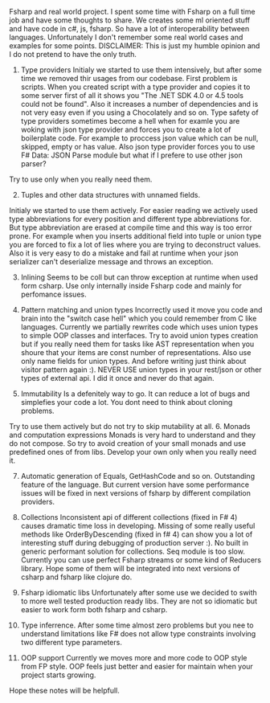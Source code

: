 Fsharp and real world project.
I spent some time with Fsharp on a full time job and have some thoughts to share. We creates some ml oriented stuff and have code in c#, js, fsharp. So have a lot of interoperability between languages. Unfortunately I don't remember some real world cases and examples for some points. 
DISCLAIMER: This is just my humble opinion and I do not pretend to have the only truth. 

1. Type providers
Initialy we started to use them intensively, but after some time we removed thir usages from our codebase. First problem is scripts. When you created script with a type provider and copies it to some server first of all it shows you "The .NET SDK 4.0 or 4.5 tools could not be found". Also it increases a number of dependencies and is not very easy even if you using a Chocolately  and so on. Type safety of type providers sometimes become a hell when for examle you are woking with json type provider and forces you to create a lot of boilerplate code. For example to proccess json value which can be null, skipped, empty or has value. Also json type provider forces you to use F# Data: JSON Parse module but what if I prefere to use other json parser?

Try to use only when you really need them.

2. Tuples and other data structures with unnamed fields.

Initialy we started to use them actively. For easier reading we actively used type abbreviations for every position and different type abbreviations for. But type abbreviation are erased at compile time and this way is too error prone. For example when you inserts additional field into tuple or union type you are forced to fix a lot of lies where you are trying to deconstruct values. Also it is very easy to do a mistake and fail at runtime when your json serializer can't deserialize message and throws an exception. 

3. Inlining
Seems to be coll but can throw exception at runtime when used form csharp.
Use only internally inside Fsharp code and mainly for perfomance issues. 

4. Pattern matching and union types
Incorrectly used it move you code and brain into the "switch case hell" which you could remember from C like languages. Currently we partially rewrites code which uses union types to simple OOP classes and interfaces. Try to avoid union types creation but if you really need them for tasks like AST representation when you shoure that your items are const number of representations. Also use only name fields for union types. And before writing just think about visitor pattern again :). NEVER USE union types in your rest/json or other types of external api. I did it once and never do that again. 

5. Immutability
Is a defenitely way to go. It can reduce a lot of bugs and simplefies your code a lot. You dont need to think about cloning problems.

Try to use them actively but do not try to skip mutability at all.
6. Monads and computation expressions
Monads is very hard to understand and they do not compose. So try to avoid creation of your small monads and use predefined ones of from libs. Develop your own only when you really need it.

7. Automatic generation of Equals, GetHashCode and so on.
Outstanding feature of the language. But current version have some performance issues will be fixed in next versions of fsharp by different compilation providers.

8. Collections
Inconsistent api of different collections (fixed in F# 4) causes dramatic time loss in developing. Missing of some really useful methods like OrderByDescending (fixed in f# 4) can show you a lot of interesting stuff during debugging of production server :). No built in generic performant solution for collections. Seq module is too slow. Currently you can use perfect Fsharp streams or some kind of Reducers library. Hope some of them will be integrated into next versions of csharp and fsharp like clojure do. 

9. Fsharp idiomatic libs
Unfortunately after some use we decided to swith to more well tested production ready libs. They are not so idiomatic but easier to work form both fsharp and csharp.

10. Type inferrence.
After some time almost zero problems but you nee to understand limitations like F# does not allow type constraints involving two different type parameters.

11. OOP support
Currently we moves more and more code to OOP style from FP style. OOP feels just better and easier for maintain when your project starts growing.

Hope these notes will be helpfull.




